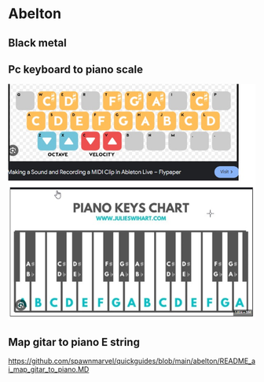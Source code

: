 # Abelton

## Black metal

## Pc keyboard to piano scale

![pc keys to piano](https://github.com/spawnmarvel/quickguides/blob/main/abelton/101_images_ableton/101_pc_keyboard.jpg)

## Map gitar to piano E string

https://github.com/spawnmarvel/quickguides/blob/main/abelton/README_ai_map_gitar_to_piano.MD



